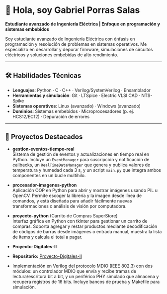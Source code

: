 # 👋 Hola, soy Gabriel Porras Salas 
**Estudiante avanzado de Ingeniería Eléctrica | Enfoque en programación y sistemas embebidos**

Soy estudiante avanzado de Ingeniería Eléctrica con énfasis en programación y resolución de problemas en sistemas operativos. Me especializo en desarrollar y depurar firmware, simulaciones de circuitos eléctricos y soluciones embebidas de alto rendimiento.

---

## 🛠️ Habilidades Técnicas

- **Lenguajes**: Python · C · C++ · Verilog/SystemVerilog · Ensamblador  
- **Herramientas y simulación**: Git · LTSpice · Electric VLSI CAD · NTS-Spike  
- **Sistemas operativos**: Linux (avanzado) · Windows (avanzado)  
- **Dominios**: Sistemas embebidos · Microprocesadores (p. ej. HCS12/EC12) · Depuración de errores

---

## 🚀 Proyectos Destacados

- **gestion-eventos-tiempo-real**  
  Sistema de gestión de eventos y actualizaciones en tiempo real en Python. Incluye un `EventManager` para suscripción y notificación de callbacks, un `RealTimeDataManager` que genera y publica valores de temperatura y humedad cada 3 s, y un script `main.py` que integra ambos componentes en un bucle multihilo.

- **procesador-imagenes-python**  
  Aplicación OOP en Python para abrir y mostrar imágenes usando PIL u OpenCV. Permite escoger la librería y la imagen desde línea de comandos, y está diseñada para añadir fácilmente nuevas transformaciones o análisis de visión por computadora.

- **proyecto-python** (Carrito de Compras SuperStore)  
  Interfaz gráfica en Python con tkinter para gestionar un carrito de compras. Soporta agregar y restar productos mediante decodificación de códigos de barras desde imágenes o entrada manual, muestra la lista de ítems y calcula el total a pagar.

- **Proyecto-Digitales-II**
- **Repositorio:** [Proyecto-Digitales-II](https://github.com/TU-USUARIO/Proyecto-Digitales-II)
- 
  Implementación en Verilog del protocolo MDIO (IEEE 802.3) con dos módulos: un controlador MDIO que envía y recibe tramas de lectura/escritura bit a bit, y un periférico PHY simulado que almacena y recupera registros de 16 bits. Incluye bancos de prueba y Makefile para simulación.

<!---
Axuma322/Axuma322 is a ✨ special ✨ repository because its `README.md` (this file) appears on your GitHub profile.
You can click the Preview link to take a look at your changes.
--->

